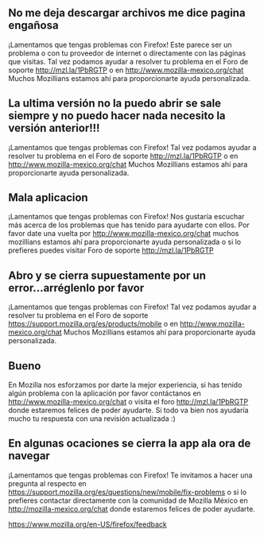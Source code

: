 ## No me deja descargar archivos me dice pagina engañosa

¡Lamentamos que tengas problemas con Firefox! Este parece ser un problema o con tu proveedor de internet o directamente con las páginas que visitas. Tal vez podamos ayudar a resolver tu problema en el Foro de soporte http://mzl.la/1PbRGTP o en http://www.mozilla-mexico.org/chat Muchos Mozillians estamos ahí para proporcionarte ayuda personalizada.

## La ultima versión no la puedo abrir se sale siempre y no puedo hacer nada necesito la versión anterior!!!

¡Lamentamos que tengas problemas con Firefox! Tal vez podamos ayudar a resolver tu problema en el Foro de soporte http://mzl.la/1PbRGTP o en http://www.mozilla-mexico.org/chat Muchos Mozillians estamos ahí para proporcionarte ayuda personalizada.

## Mala aplicacion

¡Lamentamos que tengas problemas con Firefox! Nos gustaría escuchar más acerca de los problemas que has tenido para ayudarte con ellos. Por favor date una vuelta por http://www.mozilla-mexico.org/chat muchos mozillians estamos ahí para proporcionarte ayuda personalizada o si lo prefieres puedes visitar Foro de soporte http://mzl.la/1PbRGTP

## Abro y se cierra supuestamente por un error...arréglenlo por favor

¡Lamentamos que tengas problemas con Firefox! Tal vez podamos ayudar a resolver tu problema en el Foro de soporte https://support.mozilla.org/es/products/mobile o en http://www.mozilla-mexico.org/chat Muchos Mozillians estamos ahí para proporcionarte ayuda personalizada.

## Bueno

En Mozilla nos esforzamos por darte la mejor experiencia, si has tenido algún problema con la aplicación por favor contáctanos en http://www.mozilla-mexico.org/chat o visita el foro http://mzl.la/1PbRGTP donde estaremos felices de poder ayudarte. Si todo va bien nos ayudaría mucho tu respuesta con una revisión actualizada :)

## En algunas ocaciones se cierra la app ala ora de navegar

¡Lamentamos que tengas problemas con Firefox! Te invitamos a hacer una pregunta al respecto en https://support.mozilla.org/es/questions/new/mobile/fix-problems o si lo prefieres contactar directamente con la comunidad de Mozilla México en http://mozilla-mexico.org/chat donde estaremos felices de poder ayudarte.


https://www.mozilla.org/en-US/firefox/feedback
